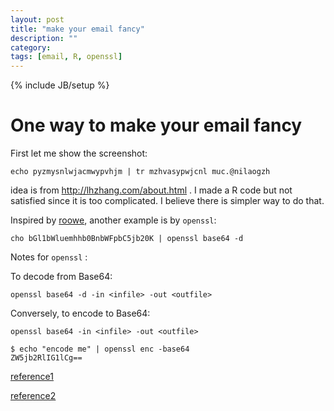 ```yaml
---
layout: post
title: "make your email fancy"
description: ""
category: 
tags: [email, R, openssl]
---
```

{% include JB/setup %}

One way to make your email fancy 
==========

First let me show the screenshot:

	echo pyzmysnlwjacmwypvhjm | tr mzhvasypwjcnl muc.@nilaogzh

idea is  from <http://lhzhang.com/about.html> . I made a R code but not satisfied since it is too complicated. I believe there is simpler way to do that. 

<script src="https://gist.github.com/3971075.js"></script>

Inspired by [roowe](http://www.iroowe.com/me_guestbook/), another example is by `openssl`:

	cho bGl1bWluemhhb0BnbWFpbC5jb20K | openssl base64 -d
	
Notes for `openssl` :

To decode from Base64:

	openssl base64 -d -in <infile> -out <outfile>
	
Conversely, to encode to Base64:

	openssl base64 -in <infile> -out <outfile>
	
	$ echo "encode me" | openssl enc -base64
	ZW5jb2RlIG1lCg==

[reference1](http://hints.macworld.com/article.php?story=20030721010526390)

[reference2](http://www.madboa.com/geek/openssl/#encrypt-base64)
